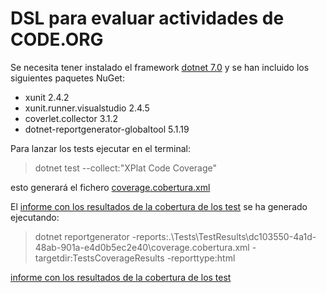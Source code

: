 # DSL para evaluar actividades de CODE.ORG

Se necesita tener instalado el framework [dotnet 7.0](TestsCoverageResults%2FEvaluationDSL_Activity.html)
y se han incluido los siguientes paquetes NuGet:

* xunit 2.4.2
* xunit.runner.visualstudio 2.4.5
* coverlet.collector 3.1.2
* dotnet-reportgenerator-globaltool 5.1.19

Para lanzar los tests ejecutar en el terminal:
>dotnet test --collect:"XPlat Code Coverage"

esto generará el fichero [coverage.cobertura.xml](Tests%2FTestResults%2Fdc103550-4a1d-48ab-901a-e4d0b5ec2e40%2Fcoverage.cobertura.xml)

El [informe con los resultados de la cobertura de los test](https://htmlpreview.github.io/?https://github.com/serele/evaluation-dsl/blob/main/coverageresults/index.html) se ha generado ejecutando:
>dotnet reportgenerator -reports:.\Tests\TestResults\dc103550-4a1d-48ab-901a-e4d0b5ec2e40\coverage.cobertura.xml -targetdir:TestsCoverageResults -reporttype:html

[informe con los resultados de la cobertura de los test](TestsCoverageResults%2Findex.html)
